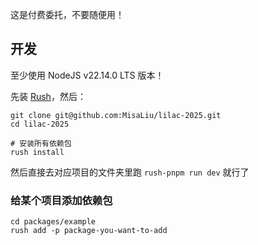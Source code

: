 这是付费委托，不要随便用！

## 开发

至少使用 NodeJS v22.14.0 LTS 版本！

先装 [Rush](https://rushjs.io/)，然后：

```shell
git clone git@github.com:MisaLiu/lilac-2025.git
cd lilac-2025

# 安装所有依赖包
rush install
```

然后直接去对应项目的文件夹里跑 `rush-pnpm run dev` 就行了

### 给某个项目添加依赖包

```shell
cd packages/example
rush add -p package-you-want-to-add
```